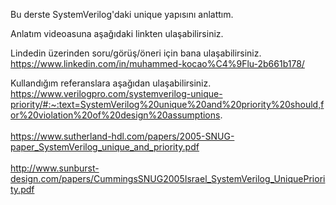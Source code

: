 Bu derste SystemVerilog'daki unique yapısını anlattım. <br/>

Anlatım videoasuna aşağıdaki linkten ulaşabilirsiniz. <br/>


Lindedin üzerinden soru/görüş/öneri için bana ulaşabilirsiniz. <br/>
https://www.linkedin.com/in/muhammed-kocao%C4%9Flu-2b661b178/

Kullandığım referanslara aşağıdan ulaşabilirsiniz. <br/>
https://www.verilogpro.com/systemverilog-unique-priority/#:~:text=SystemVerilog%20unique%20and%20priority%20should,for%20violation%20of%20design%20assumptions.  <br/>
 <br/>
https://www.sutherland-hdl.com/papers/2005-SNUG-paper_SystemVerilog_unique_and_priority.pdf  <br/>
  <br/>
http://www.sunburst-design.com/papers/CummingsSNUG2005Israel_SystemVerilog_UniquePriority.pdf  <br/>

